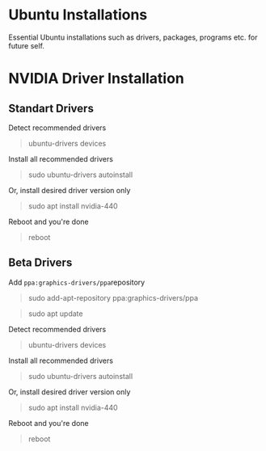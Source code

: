 # Ubuntu Installations
Essential Ubuntu installations such as drivers, packages, programs etc. for future self.


# NVIDIA Driver Installation

## Standart Drivers

Detect recommended drivers

>ubuntu-drivers devices

Install all recommended drivers

>sudo ubuntu-drivers autoinstall

Or, install desired driver version only

>sudo apt install nvidia-440

Reboot and you're done

>reboot

## Beta Drivers

Add `ppa:graphics-drivers/ppa`repository

>sudo add-apt-repository ppa:graphics-drivers/ppa

>sudo apt update

Detect recommended drivers 

>ubuntu-drivers devices

Install all recommended drivers

>sudo ubuntu-drivers autoinstall

Or, install desired driver version only

>sudo apt install nvidia-440

Reboot and you're done

>reboot

